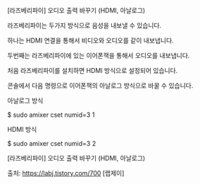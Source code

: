 [라즈베리파이] 오디오 출력 바꾸기 (HDMI, 아날로그)



라즈베리파이는 두가지 방식으로 음성을 내보낼 수 있습니다. 

하나는 HDMI 연결을 통해서 비디오와 오디오를 같이 내보냅니다. 

두번째는 라즈베리파이에 있는 이어폰잭을 통해서 오디오를 내보냅니다. 



처음 라즈베리파이를 설치하면 HDMI 방식으로 설정되어 있습니다. 

콘솔에서 다음 명령으로 이어폰잭의 아날로그 방식으로 바꿀 수 있습니다. 



아날로그 방식

$ sudo amixer cset numid=3 1



HDMI 방식

$ sudo amixer cset numid=3 2



[라즈베리파이] 오디오 출력 바꾸기 (HDMI, 아날로그)



출처: https://labj.tistory.com/700 [랩제이]